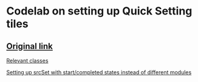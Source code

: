 # Codelab on setting up Quick Setting tiles

## [Original link](https://codelabs.developers.google.com/codelabs/android-n-quick-settings/index.html?index=../../index#0)


[Relevant classes](/18_Quick%20Settings/app/src/main/java/com/google/android_quick_settings)

[Setting up srcSet with start/completed states instead of different modules](/18_Quick%20Settings/app/build.gradle)
